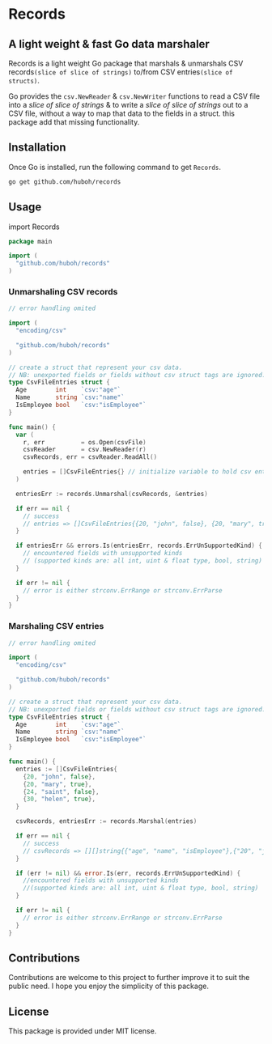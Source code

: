 # Records

## A light weight & fast Go data marshaler

Records is a light weight Go package that marshals & unmarshals CSV records`(slice of slice of strings)` to/from CSV entries`(slice of structs)`.

Go provides the `csv.NewReader` & `csv.NewWriter` functions to read a CSV file into a *slice of slice of strings* & to write a *slice of slice of strings* out to a CSV file, without a way to map that data to the fields in a struct. this package add that missing functionality.

## Installation

Once Go is installed, run the following command to get `Records`.

```bash
go get github.com/huboh/records
```

## Usage

import Records

```go
package main

import (
  "github.com/huboh/records"
)
```

### Unmarshaling CSV records

```go
// error handling omited

import (
  "encoding/csv"

  "github.com/huboh/records"
)

// create a struct that represent your csv data.
// NB: unexported fields or fields without csv struct tags are ignored.
type CsvFileEntries struct {
  Age        int    `csv:"age"`
  Name       string `csv:"name"`
  IsEmployee bool   `csv:"isEmployee"`
}

func main() {
  var (
    r, err          = os.Open(csvFile)
    csvReader       = csv.NewReader(r)
    csvRecords, err = csvReader.ReadAll()

    entries = []CsvFileEntries{} // initialize variable to hold csv entries
  )

  entriesErr := records.Unmarshal(csvRecords, &entries)

  if err == nil {
    // success
    // entries => []CsvFileEntries{{20, "john", false}, {20, "mary", true}, {24, "saint", false}....
  }

  if entriesErr && errors.Is(entriesErr, records.ErrUnSupportedKind) {
    // encountered fields with unsupported kinds
    // (supported kinds are: all int, uint & float type, bool, string)
  }

  if err != nil {
    // error is either strconv.ErrRange or strconv.ErrParse
  }
}
```

### Marshaling CSV entries

```go
// error handling omited

import (
  "encoding/csv"

  "github.com/huboh/records"
)

// create a struct that represent your csv data.
// NB: unexported fields or fields without csv struct tags are ignored.
type CsvFileEntries struct {
  Age        int    `csv:"age"`
  Name       string `csv:"name"`
  IsEmployee bool   `csv:"isEmployee"`
}

func main() {
  entries := []CsvFileEntries{
    {20, "john", false},
    {20, "mary", true},
    {24, "saint", false},
    {30, "helen", true},
  }

  csvRecords, entriesErr := records.Marshal(entries)

  if err == nil {
    // success
    // csvRecords => [][]string{{"age", "name", "isEmployee"},{"20", "john", "false"},{"20", "mary", "true"}...
  }

  if (err != nil) && error.Is(err, records.ErrUnSupportedKind) {
    //encountered fields with unsupported kinds
    //(supported kinds are: all int, uint & float type, bool, string)
  }

  if err != nil {
    // error is either strconv.ErrRange or strconv.ErrParse
  }
}
```

## Contributions

Contributions are welcome to this project to further improve it to suit the public need. I hope you enjoy the simplicity of this package.

## License

This package is provided under MIT license.
